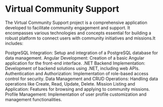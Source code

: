 # Virtual Community Support
The Virtual Community Support project is a comprehensive application developed to facilitate community engagement and support. It encompasses various technologies and concepts essential for building a robust platform to connect users with community initiatives and missions.It includes:

PostgreSQL Integration: Setup and integration of a PostgreSQL database for data management.
Angular Development: Creation of a basic Angular application for the front-end interface.
.NET Backend Implementation: Development of backend solutions using .NET, including web APIs.
Authentication and Authorization: Implementation of role-based access control for security.
Data Management and CRUD Operations: Handling data operations like Create, Read, Update, Delete.
Mission Listing and Application: Features for browsing and applying to community missions.
Profile Management: Implementation of user profile customization and management functionalities.

